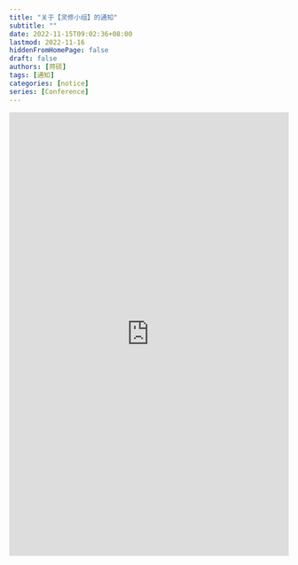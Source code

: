 ```yaml
---
title: "关于【灵修小组】的通知"
subtitle: ""
date: 2022-11-15T09:02:36+08:00
lastmod: 2022-11-16
hiddenFromHomePage: false
draft: false
authors: [蒋硕]
tags: [通知]
categories: [notice]
series: [Conference]
---
```


<iframe width="100%" height="800px" class="embed-show" src="https://kod.iyaoyaoo.top/#fileView&path=https%3A%2F%2Fkod.iyaoyaoo.top%2F%3Fexplorer%2Fshare%2Ffile%26hash%3Dc618ZKRUC0Fimt82fhugvMSbRmOuCWVR7U5Egb1a7hTl-SXOL5QJf_9P8G3WVVEYCil0tCtM1oM5dPLSRs80qXNN4GASaIZ_shoR9MI_WZWzj6LFLCrheQ%26name%3D%2F%25E6%259F%25B1%25E5%25AD%2590.docx%26_etag%3D82ba7" allowtransparency="true" allowfullscreen="true" webkitallowfullscreen="true" mozallowfullscreen="true" frameborder="0" scrolling="no"></iframe>

